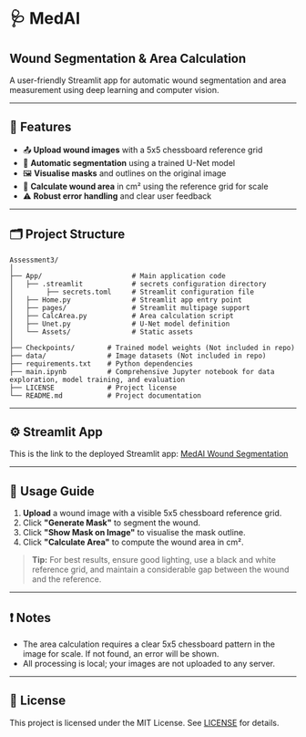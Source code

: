 # 🩺 MedAI 
## Wound Segmentation & Area Calculation

A user-friendly Streamlit app for automatic wound segmentation and area measurement using deep learning and computer vision.

---

## 🚀 Features

- 📤 **Upload wound images** with a 5x5 chessboard reference grid
- 🤖 **Automatic segmentation** using a trained U-Net model
- 🖼️ **Visualise masks** and outlines on the original image
- 📏 **Calculate wound area** in cm² using the reference grid for scale
- ⚠️ **Robust error handling** and clear user feedback

---

## 🗂️ Project Structure

```
Assessment3/
│
├── App/                      # Main application code
│   ├── .streamlit            # secrets configuration directory
│        ├── secrets.toml     # Streamlit configuration file
│   ├── Home.py               # Streamlit app entry point
│   ├── pages/                # Streamlit multipage support
│   ├── CalcArea.py           # Area calculation script
│   ├── Unet.py               # U-Net model definition
│   └── Assets/               # Static assets
│
├── Checkpoints/        # Trained model weights (Not included in repo)
├── data/               # Image datasets (Not included in repo)
├── requirements.txt    # Python dependencies
├── main.ipynb          # Comprehensive Jupyter notebook for data exploration, model training, and evaluation
├── LICENSE             # Project license
└── README.md           # Project documentation
```

---

## ⚙️ Streamlit App

This is the link to the deployed Streamlit app: [MedAI Wound Segmentation](https://woundseg-app.streamlit.app/)

---

## 📝 Usage Guide

1. **Upload** a wound image with a visible 5x5 chessboard reference grid.
2. Click **"Generate Mask"** to segment the wound.
3. Click **"Show Mask on Image"** to visualise the mask outline.
4. Click **"Calculate Area"** to compute the wound area in cm².

> **Tip:** For best results, ensure good lighting, use a black and white reference grid, and maintain a considerable gap between the wound and the reference.

---

## ❗ Notes

- The area calculation requires a clear 5x5 chessboard pattern in the image for scale. If not found, an error will be shown.
- All processing is local; your images are not uploaded to any server.

---

## 📄 License

This project is licensed under the MIT License. See [LICENSE](LICENSE) for details.

